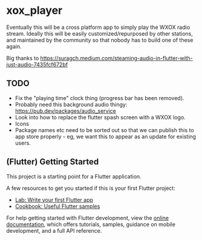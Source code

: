 # xox_player

Eventually this will be a cross platform app to simply play the WXOX radio stream.
Ideally this will be easily customized/repurposed by other stations, and maintained by the 
community so that nobody has to build one of these again.


Big thanks to 
https://suragch.medium.com/steaming-audio-in-flutter-with-just-audio-7435fcf672bf


## TODO

- Fix the "playing time" clock thing (progress bar has been removed).
- Probably need this background audio thingy: https://pub.dev/packages/audio_service
- Look into how to replace the flutter spash screen with a WXOX logo.
- Icons
- Package names etc need to be sorted out so that we can publish this to app store 
  properly - eg, we want this to appear as an update for existing users.



## (Flutter) Getting Started

This project is a starting point for a Flutter application.

A few resources to get you started if this is your first Flutter project:

- [Lab: Write your first Flutter app](https://docs.flutter.dev/get-started/codelab)
- [Cookbook: Useful Flutter samples](https://docs.flutter.dev/cookbook)

For help getting started with Flutter development, view the
[online documentation](https://docs.flutter.dev/), which offers tutorials,
samples, guidance on mobile development, and a full API reference.
